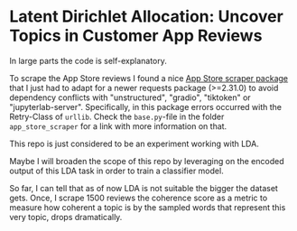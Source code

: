 # Latent Dirichlet Allocation: Uncover Topics in Customer App Reviews

In large parts the code is self-explanatory.

To scrape the App Store reviews I found a nice [App Store scraper package](https://www.freecodecamp.org/news/how-to-use-python-to-scrape-app-store-reviews/) that I just had to adapt for a newer requests package (>=2.31.0) to avoid dependency conflicts with "unstructured", "gradio", "tiktoken" or "jupyterlab-server". Specifically, in this package errors occurred with the Retry-Class of `urllib`. Check the `base.py`-file in the folder `app_store_scraper` for a link with more information on that.

This repo is just considered to be an experiment working with LDA.

Maybe I will broaden the scope of this repo by leveraging on the encoded output of this LDA task in order to train a classifier model.

So far, I can tell that as of now LDA is not suitable the bigger the dataset gets. Once, I scrape 1500 reviews the coherence score as a metric to measure how coherent a topic is by the sampled words that represent this very topic, drops dramatically.